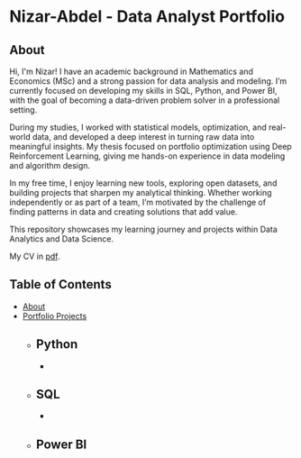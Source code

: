 # Nizar-Abdel - Data Analyst Portfolio
## About
Hi, I'm Nizar! I have an academic background in Mathematics and Economics (MSc) and a strong passion for data analysis and modeling. I’m currently focused on developing my skills in SQL, Python, and Power BI, with the goal of becoming a data-driven problem solver in a professional setting.

During my studies, I worked with statistical models, optimization, and real-world data, and developed a deep interest in turning raw data into meaningful insights. My thesis focused on portfolio optimization using Deep Reinforcement Learning, giving me hands-on experience in data modeling and algorithm design.

In my free time, I enjoy learning new tools, exploring open datasets, and building projects that sharpen my analytical thinking. Whether working independently or as part of a team, I’m motivated by the challenge of finding patterns in data and creating solutions that add value.

This repository showcases my learning journey and projects within Data Analytics and Data Science.

My CV in [pdf](https://github.com/Nizar1995/Nizar-Abdel/blob/main/CV(English).pdf).

## Table of Contents
- [About](https://github.com/Nizar1995/Nizar-Abdel/Data-Analysis-Portfolio/blob/main/README.md#about)
- [Portfolio Projects](https://github.com/Nizar1995/Nizar-Abdel/Data-Analysis-Portfolio/blob/main/README.md#portfolio-projects)
  - Python
    - 
    - 
  - SQL
    - 
    - 
  - Power BI
    - 

